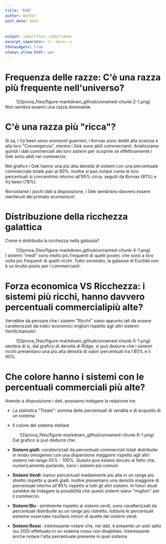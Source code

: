 ```yaml
---
title: "EDA"
author: Author
post_date: Date


output: jekyllthat::jekylldown
excerpt_separator: <!--more-->
htmlwidgets: true
always_allow_html: yes
---
```


<style type="text/css">
h1.title {
  font-size: 38px;
}
</style>

Frequenza delle razze: C'è una razza più frequente nell'universo?
=================================================================

<center>
![](prova_files/figure-markdown_github/unnamed-chunk-2-1.png)
</center>
Non sembra esserci una razza dominante.

C'è una razza più "ricca"?
==========================

Si sa, i Vy'keen sono onorevoli guerrieri, i Korvax sono dediti alla scienza e alla loro "Convergenza", mentre i Gek sono abili commercianti. Analizziamo quindi i dati commerciali dei loro sistemi per scoprire se effettivamente i Gek sono abili nel commercio.
<center>
</center>
Nel grafico i Gek hanno una più alta densità di sistemi con una percentuale commerciale totale pari al 90%. Inoltre si può notare come le loro percentuali si concentrino intorno all'85% circa, seguiti da Korvax (81%) e Vy'keen (78%).

Nonostante i pochi dati a disposizione, i Gek sembrano davvero essere meritevoli del primato economico!

Distribuzione della ricchezza galattica
=======================================

Come è distribuita la ricchezza nella galassia?
<center>
![](prova_files/figure-markdown_github/unnamed-chunk-4-1.png)
</center>
I sistemi "medi" sono molto più frequenti di quelli poveri, che sono a loro volta più frequenti di quelli ricchi. Tutto sommato, la galassia di Euclide non è un brutto posto per i commercianti.

Forza economica VS Ricchezza: i sistemi più ricchi, hanno davvero percentuali commercialipiù alte?
==================================================================================================

Verrebbe da pensare che i sistemi "Ricchi" siano appunto tali da essere caratterizzati da indici economici migliori rispetto agli altri sistemi. Verifichiamolo!
<center>
![](prova_files/figure-markdown_github/unnamed-chunk-5-1.png)
</center>
sembra di sì, dal grafico di densità di Ridge, si può dedurre che i sistemi ricchi presentano una più alta densità di valori percentuali tra l'80% e il 90%.

Che colore hanno i sistemi con le percentuali commerciali più alte?
===================================================================

Avendo a disposizione i dati, possiamo indagare la relazione tra:

-   La statistica "Totale": somma delle percentuali di vendita e di acqusito di un sistema
-   Il colore del sistema stellare
    <center>
    ![](prova_files/figure-markdown_github/unnamed-chunk-6-1.png)
    </center>
    Dal grafico si può dedurre che:

-   <b>Sistemi gialli</b>: caratterizzati da percentuali commerciali totali distribuite in modo omogeneo con una dispersione maggiore rispetto agli altri sistemi nel range 55% - 105%. Questo può essere dovuto al fatto che, numericamente parlando, sono i sistemi più comuni

-   <b>Sistemi Verdi</b>: hanno percentuali mediamente più alte in un range più stretto rispetto a quelli gialli. Inoltre presentano una densità maggiore di percentuali intorno all'85% rispetto a tutti gli altri sistemi. In futuri studi sarebbe da indagare la possibilità che questi sistemi siano "migliori" per il commercio.

-   <b>Sistemi Blu </b>: similmente rispetto ai sistemi verdi, sono caratterizzati da percentuali distribuite su un range più ristretto, tuttavia le percentuali estreme osservate risultano minori di quelle dei sistemi verdi.

-   <b>Sistemi Rossi </b>: interessante notare che, nei dati, è presente un solo salto (su 200) effettuato in un sistema rosso non disabitato. Interessante anche notare l'alta percentuale presente in quel sistema
